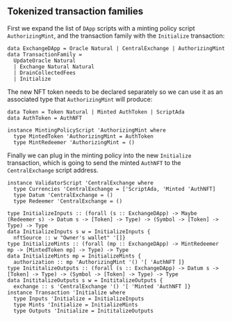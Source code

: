 ## Tokenized transaction families

<!--
~~~ {.haskell}
{-# LANGUAGE DataKinds, ExplicitForAll, KindSignatures, StandaloneKindSignatures,
             PolyKinds, RankNTypes, TypeFamilies, TypeOperators #-}

module NFT where

import Data.Kind (Type)
import GHC.TypeLits (Symbol)
import Numeric.Natural (Natural)
import Ledger
import Family

type instance DApp (t :: TransactionFamily) = ExchangeDApp
type instance Economy (t :: TransactionFamily) = Token
~~~
-->

First we expand the list of `DApp` scripts with a minting policy script `AuthorizingMint`, and the transaction family
with the `Initialize` transaction:

~~~ {.haskell}
data ExchangeDApp = Oracle Natural | CentralExchange | AuthorizingMint
data TransactionFamily =
  UpdateOracle Natural
  | Exchange Natural Natural
  | DrainCollectedFees
  | Initialize
~~~

The new NFT token needs to be declared separately so we can use it as an associated type that `AuthorizingMint` will
produce:

~~~ {.haskell}
data Token = Token Natural | Minted AuthToken | ScriptAda
data AuthToken = AuthNFT

instance MintingPolicyScript 'AuthorizingMint where
  type MintedToken 'AuthorizingMint = AuthToken
  type MintRedeemer 'AuthorizingMint = ()
~~~

Finally we can plug in the minting policy into the new `Initialize` transaction, which is going to send the minted
`AuthNFT` to the `CentralExchange` script address.

~~~ {.haskell}
instance ValidatorScript 'CentralExchange where
  type Currencies 'CentralExchange = ['ScriptAda, 'Minted 'AuthNFT]
  type Datum 'CentralExchange = ()
  type Redeemer 'CentralExchange = ()

type InitializeInputs :: (forall (s :: ExchangeDApp) -> Maybe (Redeemer s) -> Datum s -> [Token] -> Type) -> (Symbol -> [Token] -> Type) -> Type
data InitializeInputs s w = InitializeInputs {
  nftSource :: w "Owner's wallet" '[]}
type InitializeMints :: (forall (mp :: ExchangeDApp) -> MintRedeemer mp -> [MintedToken mp] -> Type) -> Type
data InitializeMints mp = InitializeMints {
  authorization :: mp 'AuthorizingMint '() '[ 'AuthNFT ]}
type InititalizeOutputs :: (forall (s :: ExchangeDApp) -> Datum s -> [Token] -> Type) -> (Symbol -> [Token] -> Type) -> Type
data InititalizeOutputs s w = InititalizeOutputs {
  exchange :: s 'CentralExchange '() '[ 'Minted 'AuthNFT ]}
instance Transaction 'Initialize where
  type Inputs 'Initialize = InitializeInputs
  type Mints 'Initialize = InitializeMints
  type Outputs 'Initialize = InititalizeOutputs
~~~
